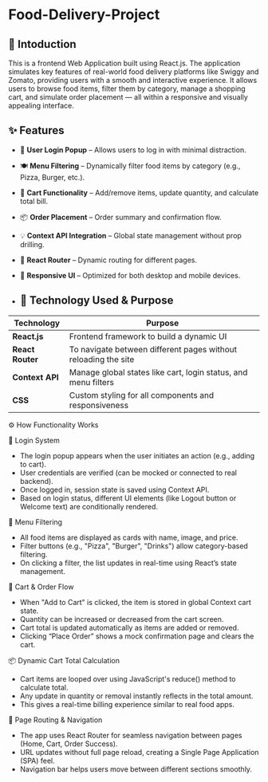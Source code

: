 # Food-Delivery-Project
##  📌 Intoduction 

This is a frontend Web Application built using React.js. The application simulates key features of real-world food delivery platforms like Swiggy and Zomato, providing users with a smooth and interactive experience. It allows users to browse food items, filter them by category, manage a shopping cart, and simulate order placement — all within a responsive and visually appealing interface.
## ✨ Features

- 🔐 **User Login Popup** – Allows users to log in with minimal distraction.
- 🍽️ **Menu Filtering** – Dynamically filter food items by category (e.g., Pizza, Burger, etc.).
- 🛒 **Cart Functionality** – Add/remove items, update quantity, and calculate total bill.
- 📦 **Order Placement** – Order summary and confirmation flow.
- 💡 **Context API Integration** – Global state management without prop drilling.
- 🔁 **React Router** – Dynamic routing for different pages.
- 📱 **Responsive UI** – Optimized for both desktop and mobile devices.

- ## 🧪 Technology Used & Purpose

| Technology        | Purpose                                                                 |
|-------------------|-------------------------------------------------------------------------|
| **React.js**      | Frontend framework to build a dynamic UI                                |                        |
| **React Router**  | To navigate between different pages without reloading the site          |
| **Context API**   | Manage global states like cart, login status, and menu filters          |
| **CSS**           | Custom styling for all components and responsiveness                    |

⚙️ How Functionality Works

🔐 Login System
- The login popup appears when the user initiates an action (e.g., adding to cart).
- User credentials are verified (can be mocked or connected to real backend).
- Once logged in, session state is saved using Context API.
- Based on login status, different UI elements (like Logout button or Welcome text) are conditionally rendered.

🍔 Menu Filtering
- All food items are displayed as cards with name, image, and price.
- Filter buttons (e.g., "Pizza", "Burger", "Drinks") allow category-based filtering.
- On clicking a filter, the list updates in real-time using React’s state management.

🛒 Cart & Order Flow
- When "Add to Cart" is clicked, the item is stored in global Context cart state.
- Quantity can be increased or decreased from the cart screen.
- Cart total is updated automatically as items are added or removed.
- Clicking “Place Order” shows a mock confirmation page and clears the cart.

📦 Dynamic Cart Total Calculation
- Cart items are looped over using JavaScript's reduce() method to calculate total.
- Any update in quantity or removal instantly reflects in the total amount.
- This gives a real-time billing experience similar to real food apps.

🚀 Page Routing & Navigation
- The app uses React Router for seamless navigation between pages (Home, Cart, Order Success).
- URL updates without full page reload, creating a Single Page Application (SPA) feel.
- Navigation bar helps users move between different sections smoothly.

